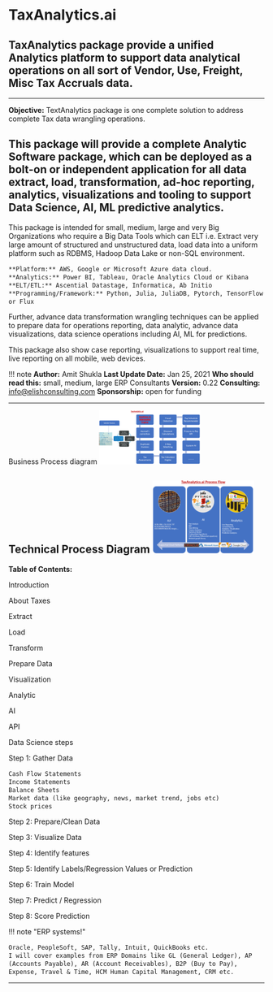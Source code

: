 # TaxAnalytics.ai

## TaxAnalytics package provide a unified Analytics platform to support data analytical operations on all sort of Vendor, Use, Freight, Misc Tax Accruals data.

---

**Objective:** TextAnalytics package is one complete solution to address complete Tax data wrangling operations.

This package will provide a complete Analytic Software package, which can be deployed as a bolt-on or independent application for all data extract, load, transformation, ad-hoc reporting, analytics, visualizations and tooling to support Data Science, AI, ML predictive analytics.
---

This package is intended for small, medium, large and very Big Organizations who require a Big Data Tools which can ELT i.e. Extract very large amount of structured and unstructured data, load data into a uniform platform such as RDBMS, Hadoop Data Lake or non-SQL environment.

```
**Platform:** AWS, Google or Microsoft Azure data cloud.
**Analytics:** Power BI, Tableau, Oracle Analytics Cloud or Kibana
**ELT/ETL:** Ascential Datastage, Informatica, Ab Initio
**Programming/Framework:** Python, Julia, JuliaDB, Pytorch, TensorFlow or Flux
```

Further, advance data transformation wrangling techniques can be applied to prepare data for operations reporting, data analytic, advance data visualizations, data science operations including AI, ML for predictions.

This package also show case reporting, visualizations to support real time, live reporting on all mobile, web devices. 

!!! note
	**Author:** Amit Shukla
	**Last Update Date:** Jan 25, 2021
	**Who should read this:** small, medium, large ERP Consultants
	**Version:** 0.22
	**Consulting:** info@elishconsulting.com
	**Sponsorship:** open for funding

---
Business Process diagram
<img src="docs/images/taxanalytics_business_process.png" width=200px>

Technical Process Diagram
<img src="docs/images/taxanalytics_tech_process.png" width=200px>
---

**Table of Contents:**

Introduction

About Taxes

Extract

Load

Transform

Prepare Data

Visualization

Analytic

AI

API

Data Science steps

Step 1: Gather Data

    Cash Flow Statements
    Income Statements
    Balance Sheets
    Market data (like geography, news, market trend, jobs etc)
    Stock prices

Step 2: Prepare/Clean Data

Step 3: Visualize Data

Step 4: Identify features

Step 5: Identify Labels/Regression Values or Prediction

Step 6: Train Model

Step 7: Predict / Regression

Step 8: Score Prediction

!!! note "ERP systems!"
    
    Oracle, PeopleSoft, SAP, Tally, Intuit, QuickBooks etc.
    I will cover examples from ERP Domains like GL (General Ledger), AP (Accounts Payable), AR (Account Receivables), B2P (Buy to Pay), Expense, Travel & Time, HCM Human Capital Management, CRM etc.
---
